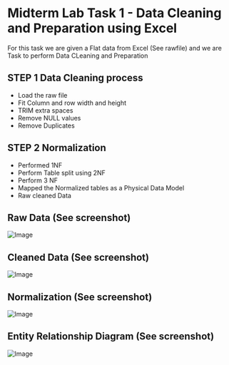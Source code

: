# Midterm Lab Task 1 - Data Cleaning and Preparation using Excel

For this task we are given a Flat data from Excel (See rawfile) and we are Task to perform Data CLeaning and Preparation

## STEP 1 Data Cleaning process
- Load the raw file
- Fit Column and row width and height
- TRIM extra spaces
- Remove NULL values
- Remove Duplicates

## STEP 2 Normalization
- Performed 1NF
- Perform Table split using 2NF
- Perform 3 NF
- Mapped the Normalized tables as a Physical Data Model
- Raw cleaned Data


## Raw Data (See screenshot)
![Image](https://github.com/user-attachments/assets/0918a2aa-3124-4430-a144-84161cd2cc14)
## Cleaned Data (See screenshot)
![Image](https://github.com/user-attachments/assets/6efc5ac2-767c-46ef-b69c-67e08e1e90d5)
## Normalization (See screenshot)
![Image](https://github.com/user-attachments/assets/ab10e958-b89f-40e1-8ca0-a294c649a790)
## Entity Relationship Diagram (See screenshot)
![Image](https://github.com/user-attachments/assets/dd9c371e-ad45-4872-9fd9-e7e081117106)
